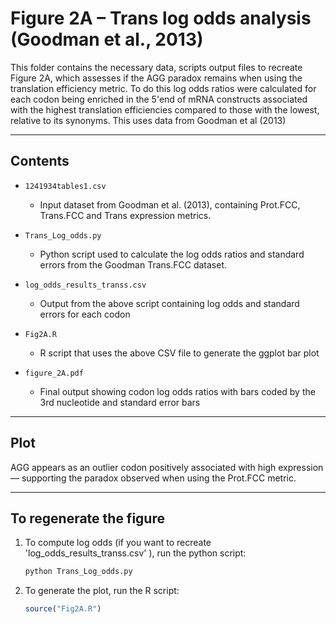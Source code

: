 # Figure 2A – Trans log odds analysis (Goodman et al., 2013)

This folder contains the necessary data, scripts output files to recreate Figure 2A, which assesses if the AGG paradox remains when using the translation efficiency metric. To do this log odds ratios were calculated for each codon being enriched in the 5'end of mRNA constructs associated with the highest translation efficiencies compared to those with the lowest, relative to its synonyms. This uses data from Goodman et al (2013)

---
##  Contents

- `1241934tables1.csv`  
  - Input dataset from Goodman et al. (2013), containing Prot.FCC, Trans.FCC and Trans expression metrics.

- `Trans_Log_odds.py`  
  - Python script used to calculate the log odds ratios and standard errors from the Goodman Trans.FCC dataset.

- `log_odds_results_transs.csv`  
  - Output from the above script containing log odds and standard errors for each codon

- `Fig2A.R`  
  - R script that uses the above CSV file to generate the ggplot bar plot 

- `figure_2A.pdf`  
  - Final output showing codon log odds ratios with bars coded by the 3rd nucleotide and standard error bars

---

## Plot

AGG appears as an outlier codon positively associated with high expression — supporting the paradox observed when using the Prot.FCC metric.

---

## To regenerate the figure

1. To compute log odds (if you want to recreate 'log_odds_results_transs.csv' ), run the python script:
   ```bash
   python Trans_Log_odds.py

2. To generate the plot, run the R script: 
    ```r
    source("Fig2A.R")
    ```

